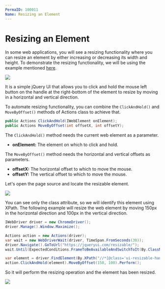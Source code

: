 ```yaml
---
PermaID: 100011
Name: Resizing an Element
---
```


# Resizing an Element

In some web applications, you will see a resizing functionality where you can resize an element by either increasing or decreasing its width and height. To demonstrate the resizing functionality, we will be using the example mentioned [here](https://jqueryui.com/resizable/). 

<img src="https://raw.githubusercontent.com/zzzprojects/learn-orm/master/tutorials/selenium-webdriver/images/resizing-1.png">

It is a simple jQuery UI that allows you to click and hold the mouse left button on the handle at the right-bottom of the element to resize by moving in a horizontal and vertical direction.

To automate resizing functionality, you can combine the `ClickAndHold()` and `MoveByOffset()` methods of Actions class to achieve that.

```csharp
public Actions ClickAndHold(IWebElement onElement);
public Actions MoveByOffset(int offsetX, int offsetY);
```

The `ClickAndHold()` method needs the current web element as a parameter. 

 - **onElement:** The element on which to click and hold.

The `MoveByOffset()` method needs the horizontal and vertical offsets as parameters.

 - **offsetX:** The horizontal offset to which to move the mouse.
 - **offsetY:** The vertical offset to which to move the mouse.

Let's open the page source and locate the resizable element.

<img src="https://raw.githubusercontent.com/zzzprojects/learn-orm/master/tutorials/selenium-webdriver/images/resizing-2.png">

You can see only the class attribute, so we will identify this element using XPath. The following example will resize the web element by moving 150px in the horizontal direction and 100px in the vertical direction.

```csharp
IWebDriver driver = new ChromeDriver();
driver.Manage().Window.Maximize();

Actions action = new Actions(driver);
var wait = new WebDriverWait(driver, TimeSpan.FromSeconds(30));
driver.Navigate().GoToUrl("https://jqueryui.com/resizable/");
wait.Until(ExpectedConditions.FrameToBeAvailableAndSwitchToIt(By.ClassName("demo-frame")));

var element = driver.FindElement(By.XPath("//*[@class='ui-resizable-handle ui-resizable-se ui-icon ui-icon-gripsmall-diagonal-se']"));
action.ClickAndHold(element).MoveByOffset(150, 100).Perform();            
```

So it will perform the resizing operation and the element has been resized.

<img src="https://raw.githubusercontent.com/zzzprojects/learn-orm/master/tutorials/selenium-webdriver/images/resizing-3.png">